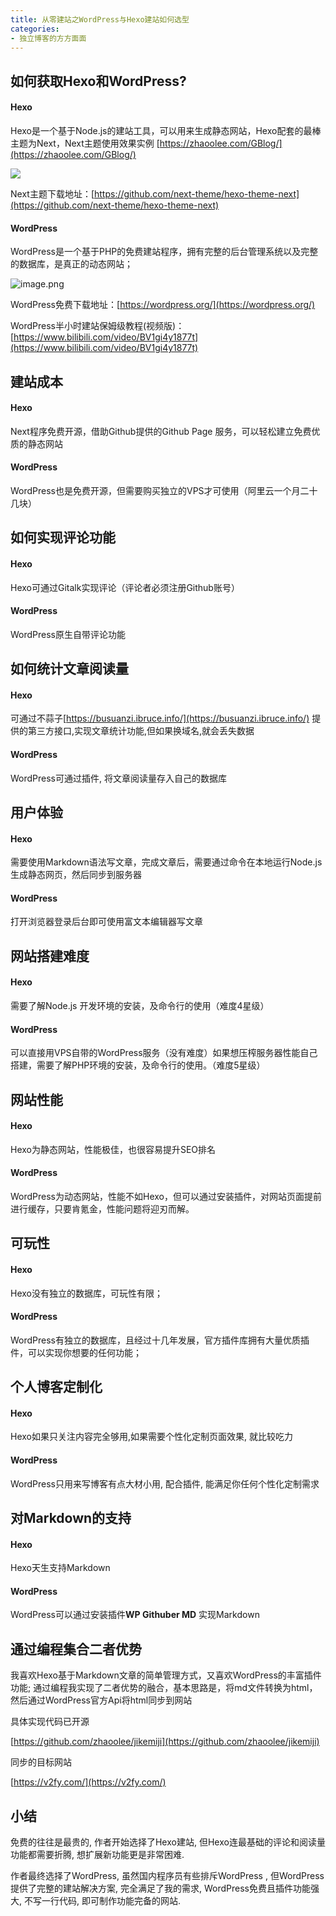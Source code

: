 ```yaml
---
title: 从零建站之WordPress与Hexo建站如何选型
categories:
- 独立博客的方方面面
---
```



## 如何获取Hexo和WordPress?

#### Hexo

Hexo是一个基于Node.js的建站工具，可以用来生成静态网站，Hexo配套的最棒主题为Next，Next主题使用效果实例 [https://zhaoolee.com/GBlog/](https://zhaoolee.com/GBlog/)


![](https://cdn.fangyuanxiaozhan.com/assets/1694167879534aD1SD0Yh.png)


Next主题下载地址：[https://github.com/next-theme/hexo-theme-next](https://github.com/next-theme/hexo-theme-next)


#### WordPress

WordPress是一个基于PHP的免费建站程序，拥有完整的后台管理系统以及完整的数据库，是真正的动态网站；

![image.png](https://cdn.fangyuanxiaozhan.com/assets/16941678814730yH7e75R.png)


WordPress免费下载地址：[https://wordpress.org/](https://wordpress.org/)

WordPress半小时建站保姆级教程(视频版)：[https://www.bilibili.com/video/BV1gi4y1877t](https://www.bilibili.com/video/BV1gi4y1877t)


## 建站成本

#### Hexo

Next程序免费开源，借助Github提供的Github Page 服务，可以轻松建立免费优质的静态网站

#### WordPress

WordPress也是免费开源，但需要购买独立的VPS才可使用（阿里云一个月二十几块）


## 如何实现评论功能

#### Hexo

Hexo可通过Gitalk实现评论（评论者必须注册Github账号）

#### WordPress

WordPress原生自带评论功能

## 如何统计文章阅读量

#### Hexo

可通过不蒜子[https://busuanzi.ibruce.info/](https://busuanzi.ibruce.info/)
提供的第三方接口,实现文章统计功能,但如果换域名,就会丢失数据

#### WordPress

WordPress可通过插件, 将文章阅读量存入自己的数据库


## 用户体验


#### Hexo

需要使用Markdown语法写文章，完成文章后，需要通过命令在本地运行Node.js生成静态网页，然后同步到服务器

#### WordPress

打开浏览器登录后台即可使用富文本编辑器写文章

## 网站搭建难度

#### Hexo

需要了解Node.js 开发环境的安装，及命令行的使用（难度4星级）

#### WordPress

可以直接用VPS自带的WordPress服务（没有难度）如果想压榨服务器性能自己搭建，需要了解PHP环境的安装，及命令行的使用。（难度5星级）


## 网站性能

#### Hexo

Hexo为静态网站，性能极佳，也很容易提升SEO排名


#### WordPress

WordPress为动态网站，性能不如Hexo，但可以通过安装插件，对网站页面提前进行缓存，只要肯氪金，性能问题将迎刃而解。

## 可玩性

#### Hexo

Hexo没有独立的数据库，可玩性有限；

#### WordPress

WordPress有独立的数据库，且经过十几年发展，官方插件库拥有大量优质插件，可以实现你想要的任何功能；


## 个人博客定制化

#### Hexo

Hexo如果只关注内容完全够用,如果需要个性化定制页面效果, 就比较吃力


#### WordPress


WordPress只用来写博客有点大材小用, 配合插件, 能满足你任何个性化定制需求

## 对Markdown的支持

#### Hexo

Hexo天生支持Markdown

#### WordPress

WordPress可以通过安装插件**WP Githuber MD** 实现Markdown


## 通过编程集合二者优势

我喜欢Hexo基于Markdown文章的简单管理方式，又喜欢WordPress的丰富插件功能; 通过编程我实现了二者优势的融合，基本思路是，将md文件转换为html，然后通过WordPress官方Api将html同步到网站

具体实现代码已开源

[https://github.com/zhaoolee/jikemiji](https://github.com/zhaoolee/jikemiji)

同步的目标网站 


[https://v2fy.com/](https://v2fy.com/)


## 小结

免费的往往是最贵的, 作者开始选择了Hexo建站, 但Hexo连最基础的评论和阅读量功能都需要折腾, 想扩展新功能更是非常困难.

作者最终选择了WordPress, 虽然国内程序员有些排斥WordPress , 但WordPress提供了完整的建站解决方案, 完全满足了我的需求, WordPress免费且插件功能强大, 不写一行代码, 即可制作功能完备的网站.